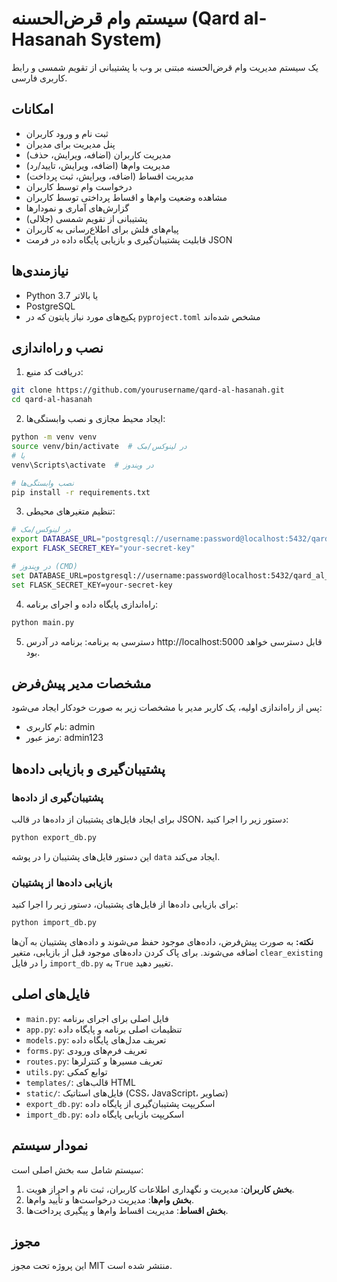 # سیستم وام قرض‌الحسنه (Qard al-Hasanah System)

یک سیستم مدیریت وام قرض‌الحسنه مبتنی بر وب با پشتیبانی از تقویم شمسی و رابط کاربری فارسی.

## امکانات

- ثبت نام و ورود کاربران
- پنل مدیریت برای مدیران
- مدیریت کاربران (اضافه، ویرایش، حذف)
- مدیریت وام‌ها (اضافه، ویرایش، تایید/رد)
- مدیریت اقساط (اضافه، ویرایش، ثبت پرداخت)
- درخواست وام توسط کاربران
- مشاهده وضعیت وام‌ها و اقساط پرداختی توسط کاربران
- گزارش‌های آماری و نمودارها
- پشتیبانی از تقویم شمسی (جلالی)
- پیام‌های فلش برای اطلاع‌رسانی به کاربران
- قابلیت پشتیبان‌گیری و بازیابی پایگاه داده در فرمت JSON

## نیازمندی‌ها

- Python 3.7 یا بالاتر
- PostgreSQL
- پکیج‌های مورد نیاز پایتون که در `pyproject.toml` مشخص شده‌اند

## نصب و راه‌اندازی

1. دریافت کد منبع:
```bash
git clone https://github.com/yourusername/qard-al-hasanah.git
cd qard-al-hasanah
```

2. ایجاد محیط مجازی و نصب وابستگی‌ها:
```bash
python -m venv venv
source venv/bin/activate  # در لینوکس/مک
# یا
venv\Scripts\activate  # در ویندوز

# نصب وابستگی‌ها
pip install -r requirements.txt
```

3. تنظیم متغیرهای محیطی:
```bash
# در لینوکس/مک
export DATABASE_URL="postgresql://username:password@localhost:5432/qard_al_hasanah"
export FLASK_SECRET_KEY="your-secret-key"

# در ویندوز (CMD)
set DATABASE_URL=postgresql://username:password@localhost:5432/qard_al_hasanah
set FLASK_SECRET_KEY=your-secret-key
```

4. راه‌اندازی پایگاه داده و اجرای برنامه:
```bash
python main.py
```

5. دسترسی به برنامه:
برنامه در آدرس http://localhost:5000 قابل دسترسی خواهد بود.

## مشخصات مدیر پیش‌فرض

پس از راه‌اندازی اولیه، یک کاربر مدیر با مشخصات زیر به صورت خودکار ایجاد می‌شود:
- نام کاربری: admin
- رمز عبور: admin123

## پشتیبان‌گیری و بازیابی داده‌ها

### پشتیبان‌گیری از داده‌ها
برای ایجاد فایل‌های پشتیبان از داده‌ها در قالب JSON، دستور زیر را اجرا کنید:
```bash
python export_db.py
```
این دستور فایل‌های پشتیبان را در پوشه `data` ایجاد می‌کند.

### بازیابی داده‌ها از پشتیبان
برای بازیابی داده‌ها از فایل‌های پشتیبان، دستور زیر را اجرا کنید:
```bash
python import_db.py
```
**نکته:** به صورت پیش‌فرض، داده‌های موجود حفظ می‌شوند و داده‌های پشتیبان به آن‌ها اضافه می‌شوند. برای پاک کردن داده‌های موجود قبل از بازیابی، متغیر `clear_existing` را در فایل `import_db.py` به `True` تغییر دهید.

## فایل‌های اصلی

- `main.py`: فایل اصلی برای اجرای برنامه
- `app.py`: تنظیمات اصلی برنامه و پایگاه داده
- `models.py`: تعریف مدل‌های پایگاه داده
- `forms.py`: تعریف فرم‌های ورودی
- `routes.py`: تعریف مسیرها و کنترلرها
- `utils.py`: توابع کمکی
- `templates/`: قالب‌های HTML
- `static/`: فایل‌های استاتیک (CSS، JavaScript، تصاویر)
- `export_db.py`: اسکریپت پشتیبان‌گیری از پایگاه داده
- `import_db.py`: اسکریپت بازیابی پایگاه داده

## نمودار سیستم

سیستم شامل سه بخش اصلی است:
1. **بخش کاربران**: مدیریت و نگهداری اطلاعات کاربران، ثبت نام و احراز هویت.
2. **بخش وام‌ها**: مدیریت درخواست‌ها و تأیید وام‌ها.
3. **بخش اقساط**: مدیریت اقساط وام‌ها و پیگیری پرداخت‌ها.

## مجوز

این پروژه تحت مجوز MIT منتشر شده است.